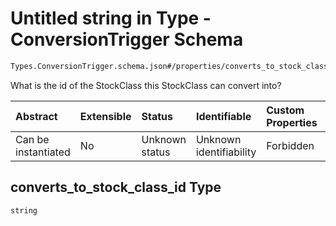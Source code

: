 # Untitled string in Type - ConversionTrigger Schema

```txt
Types.ConversionTrigger.schema.json#/properties/converts_to_stock_class_id
```

What is the id of the StockClass this StockClass can convert into?

| Abstract            | Extensible | Status         | Identifiable            | Custom Properties | Additional Properties | Access Restrictions | Defined In                                                                                                |
| :------------------ | :--------- | :------------- | :---------------------- | :---------------- | :-------------------- | :------------------ | :-------------------------------------------------------------------------------------------------------- |
| Can be instantiated | No         | Unknown status | Unknown identifiability | Forbidden         | Allowed               | none                | [ConversionTrigger.schema.json*](../../schema/types/ConversionTrigger.schema.json "open original schema") |

## converts_to_stock_class_id Type

`string`
